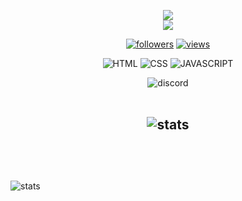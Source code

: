 <p align="center">
  <a href="https://github.com/Dev-Daami/readme-typing-svg"><img src="https://readme-typing-svg.herokuapp.com?font=B612&color=fe8019&center=true&vCenter=true&lines=Welcome+to+my+profile.;Hey+I'm+Mezo!;I'm+16+years+old!;And+I+live+in+Germany!;Have+a+great+day!"></a>
  <br>
  <img src="https://komarev.com/ghpvc/?username=Dev-Daami&style=flat-square&color=fe8019&label=Views"
</p>

<p align="center">
  <a href="https://github.com/Dev-Daami">
    <img alt="followers" title="Follow me on Github" src="https://img.shields.io/github/followers/Dev-Daami?color=fabd2f&labelColor=fe8019&style=for-the-badge&logo=github&label=Follow"/></a>
  <a href="https://github.com/Dev-Daami/">
    <img alt="views" title="GitHub stars" src="https://img.shields.io/github/stars/Dev-Daami?color=fabd2f&labelColor=fe8019&style=for-the-badge&logo=github&label=Stars"/></a>
</p>

<p align="center">
  <img alt="HTML" title="HTML" src="https://img.shields.io/badge/HTML-FFD43B?style=for-the-badge&logo=html5&logoColor=darkgreen" />
  <img alt="CSS" title="CSS" src="https://img.shields.io/badge/CSS-FFD43B?style=for-the-badge&logo=CSS3&logoColor=darkgreen" />
  <img alt="JAVASCRIPT" title="JAVASCRIPT" src="https://img.shields.io/badge/JAVASCRIPT-FFD43B?style=for-the-badge&logo=JAVASCRIPT&logoColor=darkgreen" />
</p>
<!---
<div align="center">
  <h4>
  <details>
    <summary>🌟 frameworks</summary>
    <br>
      <p align="center">
        <img alt="NODE.JS" title="NODE.JS" src="https://img.shields.io/badge/NODE.JS-FFD43B?style=for-the-badge&logo=NODE-DOT-JS&logoColor=darkgreen" />
        <img alt="NPM" title="NPM" src="https://img.shields.io/badge/NPM-FFD43B?style=for-the-badge&logo=NPM&logoColor=darkgreen" />
        <img alt="GIT" title="GIT" src="https://img.shields.io/badge/GIT-FFD43B?style=for-the-badge&logo=GIT&logoColor=darkgreen" />
    </p>
  </details>
  </h4>
</div>
--->
<div align="center">
  <img alt="discord" title="discord" src="https://discord.c99.nl/widget/theme-3/395558746803142657.png">
</div>

<br>

<h2 align="center">
      <img alt="stats" title="STATS" src="https://github-readme-stats.vercel.app/api?username=Dev-Daami&show_icons=tru&theme=gruvbox&hide_border=true">
      <br/><br/>
</h2>

<br>
<br>


 <img alt="stats" title="STATS" src="https://activity-graph.herokuapp.com/graph?username=Dev-Daami&bg_color=282828&color=b4993e&line=9cc180&point=4e472c&hide_border=true">
<!--- Made by Walkx and Mezo --->
